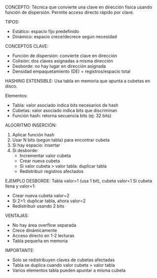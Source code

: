 CONCEPTO:
Técnica que convierte una clave en dirección física usando función de dispersión. Permite acceso directo rápido por clave.

TIPOS:
- Estático: espacio fijo predefinido
- Dinámico: espacio crece/decrece según necesidad

CONCEPTOS CLAVE:
- Función de dispersión: convierte clave en dirección
- Colisión: dos claves asignadas a misma dirección
- Desborde: no hay lugar en dirección asignada
- Densidad empaquetamiento (DE) = registros/espacio total

HASHING EXTENSIBLE:
Usa tabla en memoria que apunta a cubetas en disco.

Elementos:
- Tabla: valor asociado indica bits necesarios de hash
- Cubetas: valor asociado indica bits que discriminan
- Función hash: retorna secuencia bits (ej: 32 bits)

ALGORITMO INSERCIÓN:
1. Aplicar función hash
2. Usar N bits (según tabla) para encontrar cubeta
3. Si hay espacio: insertar
4. Si desborde:
   - Incrementar valor cubeta
   - Crear nueva cubeta
   - Si valor cubeta > valor tabla: duplicar tabla
   - Redistribuir registros afectados

EJEMPLO DESBORDE:
Tabla valor=1 (usa 1 bit), cubeta valor=1
Si cubeta llena y valor=1:
- Crear nueva cubeta valor=2
- Si 2>1: duplicar tabla, ahora valor=2
- Redistribuir usando 2 bits

VENTAJAS:
- No hay área overflow separada
- Crece dinámicamente
- Acceso directo en 1-2 lecturas
- Tabla pequeña en memoria

IMPORTANTE:
- Solo se redistribuyen claves de cubetas afectadas
- Tabla se duplica cuando valor cubeta > valor tabla
- Varios elementos tabla pueden apuntar a misma cubeta